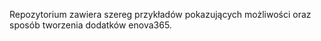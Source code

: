 Repozytorium zawiera szereg przykładów pokazujących możliwości oraz sposób tworzenia dodatków enova365.
